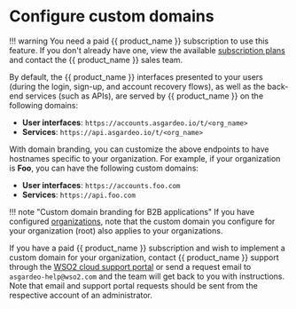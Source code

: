 # Configure custom domains
<Badge text="Paid subscription required" type="warn" />

!!! warning
    You need a paid {{ product_name }} subscription to use this feature. If you don't already have one, view the available [subscription plans](https://wso2.com/asgardeo/pricing/) and contact the {{ product_name }} sales team.

By default, the {{ product_name }} interfaces presented to your users (during the login, sign-up, and account recovery flows), as well as the back-end services (such as APIs), are served by {{ product_name }} on the following domains:

- **User interfaces**: `https://accounts.asgardeo.io/t/<org_name>`
- **Services**: `https://api.asgardeo.io/t/<org_name>`

With domain branding, you can customize the above endpoints to have hostnames specific to your organization. For example, if your organization is **Foo**, you can have the following custom domains:

- **User interfaces**: `https://accounts.foo.com`
- **Services**: `https://api.foo.com`

!!! note "Custom domain branding for B2B applications"
    If you have configured [organizations]({{base_path}}/guides/organization-management/manage-organizations/), note that the custom domain you configure for your organization (root) also applies to your organizations.

If you have a paid {{ product_name }} subscription and wish to implement a custom domain for your organization, contact {{ product_name }} support through the [WSO2 cloud support portal](https://cloud-support.wso2.com/) or send a request email to `asgardeo-help@wso2.com` and the team will get back to you with instructions.
Note that email and support portal requests should be sent from the respective account of an administrator.
